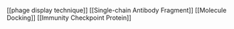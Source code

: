 [[phage display technique]]
[[Single-chain Antibody Fragment]]
[[Molecule Docking]]
[[Immunity Checkpoint Protein]]

